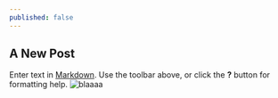 ```yaml
---
published: false
---
```


## A New Post

Enter text in [Markdown](http://daringfireball.net/projects/markdown/). Use the toolbar above, or click the **?** button for formatting help.
![blaaaa](/_posts/2014-03-06-163351_111x210_scrot.png)